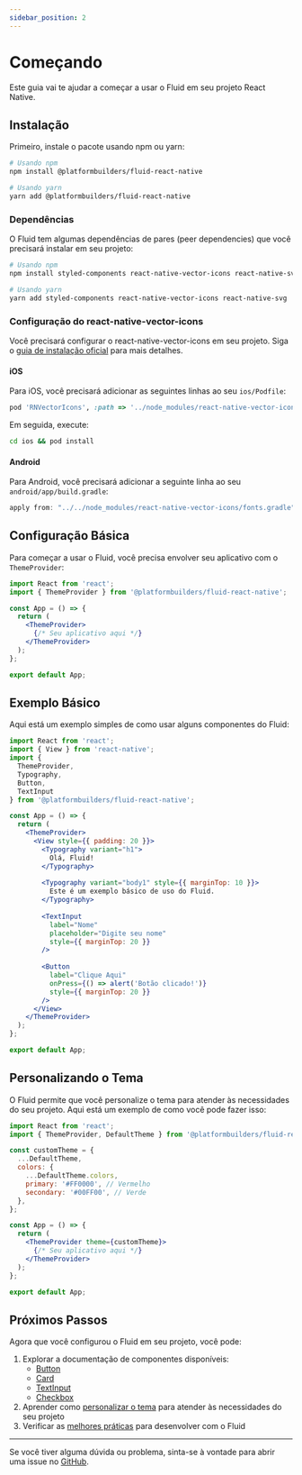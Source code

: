 ```yaml
---
sidebar_position: 2
---
```


# Começando

Este guia vai te ajudar a começar a usar o Fluid em seu projeto React Native.

## Instalação

Primeiro, instale o pacote usando npm ou yarn:

```bash
# Usando npm
npm install @platformbuilders/fluid-react-native

# Usando yarn
yarn add @platformbuilders/fluid-react-native
```

### Dependências

O Fluid tem algumas dependências de pares (peer dependencies) que você precisará instalar em seu projeto:

```bash
# Usando npm
npm install styled-components react-native-vector-icons react-native-svg

# Usando yarn
yarn add styled-components react-native-vector-icons react-native-svg
```

### Configuração do react-native-vector-icons

Você precisará configurar o react-native-vector-icons em seu projeto. Siga o [guia de instalação oficial](https://github.com/oblador/react-native-vector-icons#installation) para mais detalhes.

#### iOS

Para iOS, você precisará adicionar as seguintes linhas ao seu `ios/Podfile`:

```ruby
pod 'RNVectorIcons', :path => '../node_modules/react-native-vector-icons'
```

Em seguida, execute:

```bash
cd ios && pod install
```

#### Android

Para Android, você precisará adicionar a seguinte linha ao seu `android/app/build.gradle`:

```gradle
apply from: "../../node_modules/react-native-vector-icons/fonts.gradle"
```

## Configuração Básica

Para começar a usar o Fluid, você precisa envolver seu aplicativo com o `ThemeProvider`:

```jsx
import React from 'react';
import { ThemeProvider } from '@platformbuilders/fluid-react-native';

const App = () => {
  return (
    <ThemeProvider>
      {/* Seu aplicativo aqui */}
    </ThemeProvider>
  );
};

export default App;
```

## Exemplo Básico

Aqui está um exemplo simples de como usar alguns componentes do Fluid:

```jsx
import React from 'react';
import { View } from 'react-native';
import { 
  ThemeProvider, 
  Typography, 
  Button, 
  TextInput 
} from '@platformbuilders/fluid-react-native';

const App = () => {
  return (
    <ThemeProvider>
      <View style={{ padding: 20 }}>
        <Typography variant="h1">
          Olá, Fluid!
        </Typography>
        
        <Typography variant="body1" style={{ marginTop: 10 }}>
          Este é um exemplo básico de uso do Fluid.
        </Typography>
        
        <TextInput
          label="Nome"
          placeholder="Digite seu nome"
          style={{ marginTop: 20 }}
        />
        
        <Button
          label="Clique Aqui"
          onPress={() => alert('Botão clicado!')}
          style={{ marginTop: 20 }}
        />
      </View>
    </ThemeProvider>
  );
};

export default App;
```

## Personalizando o Tema

O Fluid permite que você personalize o tema para atender às necessidades do seu projeto. Aqui está um exemplo de como você pode fazer isso:

```jsx
import React from 'react';
import { ThemeProvider, DefaultTheme } from '@platformbuilders/fluid-react-native';

const customTheme = {
  ...DefaultTheme,
  colors: {
    ...DefaultTheme.colors,
    primary: '#FF0000', // Vermelho
    secondary: '#00FF00', // Verde
  },
};

const App = () => {
  return (
    <ThemeProvider theme={customTheme}>
      {/* Seu aplicativo aqui */}
    </ThemeProvider>
  );
};

export default App;
```

## Próximos Passos

Agora que você configurou o Fluid em seu projeto, você pode:

1. Explorar a documentação de componentes disponíveis:
   - [Button](/docs/components/button)
   - [Card](/docs/components/card)
   - [TextInput](/docs/components/text-input)
   - [Checkbox](/docs/components/checkbox)
2. Aprender como [personalizar o tema](/docs/theming) para atender às necessidades do seu projeto
3. Verificar as [melhores práticas](/docs/guides/best-practices) para desenvolver com o Fluid

---

Se você tiver alguma dúvida ou problema, sinta-se à vontade para abrir uma issue no [GitHub](https://github.com/platformbuilders/fluid-react-native/issues). 